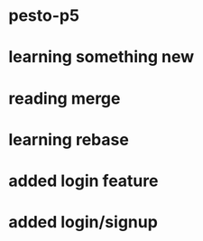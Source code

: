 # pesto-p5

# learning something new

# reading merge

# learning rebase

# added login feature

# added login/signup
